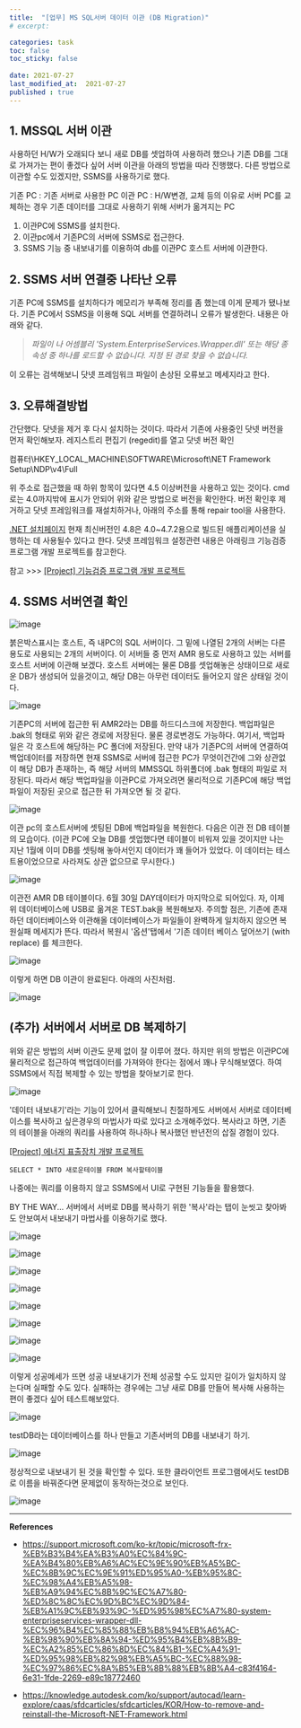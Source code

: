 ```yaml
---
title:  "[업무] MS SQL서버 데이터 이관 (DB Migration)"
# excerpt: 

categories: task
toc: false
toc_sticky: false
 
date: 2021-07-27
last_modified_at:  2021-07-27
published : true
---
```


<!-- 
포스트 양식은 아래를 참고하세요. 
## 제목

*"사전정의1"*
*"사전정의2"*

```
코드설명
코드설명
코드설명
```
> 인용구 입력

참고: https://support.zendesk.com/hc/ko/articles/203691016-%EB%A7%88%ED%81%AC%EB%8B%A4%EC%9A%B4%EC%9C%BC%EB%A1%9C-%ED%85%8D%EC%8A%A4%ED%8A%B8-%EC%84%9C%EC%8B%9D-%EC%A7%80%EC%A0%95%ED%95%98%EA%B8%B0

마크다운으로 이미지삽입
![이미지 로드되지 않는경우 텍스트](이미지주소)

html문법으로 이미지삽입
<img src="주소" width="40%" height="30%" title="px(픽셀) 크기 설정" alt="onlineimage"></img> -->



## 1. MSSQL 서버 이관

사용하던 H/W가 오래되다 보니 새로 DB를 셋업하여 사용하려 했으나 기존 DB를 그대로 가져가는 편이 좋겠다 싶어 서버 이관을 아래의 방법을 따라 진행했다. 다른 방법으로 이관할 수도 있겠지만, SSMS를 사용하기로 했다.

기존 PC : 기존 서버로 사용한 PC
이관 PC : H/W변경, 교체 등의 이유로 서버 PC를 교체하는 경우 기존 데이터를 그대로 사용하기 위해 서버가 옮겨지는 PC

1. 이관PC에 SSMS를 설치한다. 
2. 이관pc에서 기존PC의 서버에 SSMS로 접근한다. 
3. SSMS 기능 중 내보내기를 이용하여 db를 이관PC 호스트 서버에 이관한다. 

## 2. SSMS 서버 연결중 나타난 오류

기존 PC에 SSMS를 설치하다가 메모리가 부족해 정리를 좀 했는데 이게 문제가 됐나보다. 기존 PC에서 SSMS을 이용해 SQL 서버를 연결하려니 오류가 발생한다. 내용은 아래와 같다.


> *파일이 나 어셈블리 'System.EnterpriseServices.Wrapper.dll' 또는 해당 종속성 중 하나를 로드할 수 없습니다. 지정 된 경로 찾을 수 없습니다.*

이 오류는 검색해보니 닷넷 프레임워크 파일이 손상된 오류보고 메세지라고 한다.

## 3. 오류해결방법

간단했다. 닷넷을 제거 후 다시 설치하는 것이다. 따라서 기존에 사용중인 닷넷 버전을 먼저 확인해보자.
레지스트리 편집기 (regedit)를 열고 닷넷 버전 확인

컴퓨터\HKEY_LOCAL_MACHINE\SOFTWARE\Microsoft\NET Framework Setup\NDP\v4\Full

위 주소로 접근했을 때 하위 항목이 있다면 4.5 이상버전을 사용하고 있는 것이다. cmd로는 4.0까지밖에 표시가 안되어 위와 같은 방법으로 버전을 확인한다. 버전 확인후 제거하고 닷넷 프레임워크를 재설치하거나, 아래의 주소를 통해 repair tool을 사용한다. 

[.NET 설치페이지](https://www.microsoft.com/en-us/download/details.aspx?id=30135)
현재 최신버전인 4.8은 4.0~4.7.2용으로 빌드된 애플리케이션을 실행하는 데 사용될수 있다고 한다. 닷넷 프레임워크 설정관련 내용은 아래링크 기능검증 프로그램 개발 프로젝트를 참고한다.  

참고  >>> [[Project] 기능검증 프로그램 개발 프로젝트](https://seungpphire.github.io/blog/%EC%B9%B4%ED%85%8C%EA%B3%A0%EB%A6%AC/, "online link")

## 4. SSMS 서버연결 확인
![image](https://user-images.githubusercontent.com/82863114/127281165-3d377b9d-2e1c-488c-9b83-66af67350053.png)

붉은박스표시는 호스트, 즉 내PC의 SQL 서버이다. 그 밑에 나열된 2개의 서버는 다른 용도로 사용되는 2개의 서버이다. 이 서버들 중 먼저 AMR 용도로 사용하고 있는 서버를 호스트 서버에 이관해 보겠다. 호스트 서버에는 물론 DB를 셋업해놓은 상태이므로 새로운 DB가 생성되어 있을것이고, 해당 DB는 아무런 데이터도 들어오지 않은 상태일 것이다. 

![image](https://user-images.githubusercontent.com/82863114/127281384-7474fce9-b4e9-4f40-925f-301fdb0cd385.png)


기존PC의 서버에 접근한 뒤 AMR2라는 DB를 하드디스크에 저장한다. 백업파일은 .bak의 형태로 위와 같은 경로에 저장된다. 물론 경로변경도 가능하다. 여기서, 백업파일은 각 호스트에 해당하는 PC 폴더에 저장된다. 만약 내가 기존PC의 서버에 연결하여 백업데이터를 저장하면 현재 SSMS로 서버에 접근한 PC가 무엇이건간에 그와 상관없이 해당 DB가 존재하는, 즉 해당 서버의 MMSSQL 하위폴더에 .bak 형태의 파일로 저장된다. 따라서 해당 백업파일을 이관PC로 가져오려면 물리적으로 기존PC에 해당 백업파일이 저장된 곳으로 접근한 뒤 가져오면 될 것 같다.

![image](https://user-images.githubusercontent.com/82863114/127262834-02f1f21c-0982-4aa8-9cf0-50fcb2dea416.png)

이관 pc의 호스트서버에 셋팅된 DB에 백업파일을 복원한다. 
다음은 이관 전 DB 테이블의 모습이다. 
(이관 PC에 오늘 DB를 셋업했다면 테이블이 비워져 있을 것이지만 나는 지난 1월에 이미 DB를 셋팅해 놓아서인지 데이터가 꽤 들어가 있었다. 이 데이터는 테스트용이었으므로 사라져도 상관 없으므로 무시한다.)

![image](https://user-images.githubusercontent.com/82863114/127265392-60c4a4ce-5ea2-43ca-9eaa-a6c8ceb94499.png)

이관전 AMR DB 테이블이다. 6월 30일 DAY데이터가 마지막으로 되어있다.
자, 이제 위 데이터베이스에 USB로 옮겨온 TEST.bak을 복원해보자.
주의할 점은, 기존에 존재하던 데이터베이스와 이관해올 데이터베이스가 파일들이 완벽하게 일치하지 않으면 복원실패 메세지가 뜬다. 따라서 복원시 '옵션'탭에서 '기존 데이터 베이스 덮어쓰기 (with replace) 를 체크한다.

![image](https://user-images.githubusercontent.com/82863114/127281682-ec5f5a06-169f-4f65-82fb-d2077849e5dc.png)

이렇게 하면 DB 이관이 완료된다. 아래의 사진처럼. 

![image](https://user-images.githubusercontent.com/82863114/127281553-62da8fad-b665-402c-8097-22531a70222b.png)

## (추가) 서버에서 서버로 DB 복제하기
위와 같은 방법의 서버 이관도 문제 없이 잘 이루어 졌다. 하지만 위의 방법은 이관PC에 물리적으로 접근하여 백업데이터를 가져와야 한다는 점에서 꽤나 무식해보였다. 하여 SSMS에서 직접 복제할 수 있는 방법을 찾아보기로 한다. 

![image](https://user-images.githubusercontent.com/82863114/127281801-8c6a49c1-c2eb-4a66-8df7-1bb2d1daf2c7.png)

'데이터 내보내기'라는 기능이 있어서 클릭해보니 친절하게도 서버에서 서버로 데이터베이스를 복사하고 싶은경우의 마법사가 따로 있다고 소개해주었다. 복사라고 하면, 기존의 테이블을 아래의 쿼리를 사용하여 하나하나 복사했던 
반년전의 삽질 경험이 있다. 

[[Project] 에너지 표출장치 개발 프로젝트](https://seungpphire.github.io/blog/)

```
SELECT * INTO 새로운테이블 FROM 복사할테이블
```
나중에는 쿼리를 이용하지 않고 SSMS에서 UI로 구현된 기능들을 활용했다. 

BY THE WAY...
서버에서 서버로 DB를 복사하기 위한 '복사'라는 탭이 눈씻고 찾아봐도 안보여서 내보내기 마법사를 이용하기로 했다.

![image](https://user-images.githubusercontent.com/82863114/127272942-d9cc9783-23e4-4050-963e-3e4ee76d1290.png)

![image](https://user-images.githubusercontent.com/82863114/127273269-46b5911f-0a95-4dbf-8113-bf70b1bde641.png)

![image](https://user-images.githubusercontent.com/82863114/127273543-a0323ef2-561a-4317-94dc-768d2f68110b.png)

![image](https://user-images.githubusercontent.com/82863114/127273663-332b2582-2e23-47a8-8c2d-23e10d19292f.png)

![image](https://user-images.githubusercontent.com/82863114/127273747-b28bb1a7-91e2-4444-aa4a-e0f96b777210.png)

![image](https://user-images.githubusercontent.com/82863114/127273761-3c9a5474-3777-4558-8205-e6fa20b58699.png)

![image](https://user-images.githubusercontent.com/82863114/127273830-a4080c45-6dad-462a-bf56-897602b515d0.png)

![image](https://user-images.githubusercontent.com/82863114/127273896-1266d535-6f55-4410-bc58-7c21132f0363.png)

이렇게 성공메세가 뜨면 성공
내보내기가 전체 성공할 수도 있지만 길이가 일치하지 않는다며 실패할 수도 있다. 
실패하는 경우에는 그냥 새로 DB를 만들어 복사해 사용하는 편이 좋겠다 싶어 테스트해보았다.

![image](https://user-images.githubusercontent.com/82863114/127279133-04fc30d8-ca8c-4199-88c8-ac5108ae04b4.png)

testDB라는 데이터베이스를 하나 만들고 기존서버의 DB를 내보내기 하기.

![image](https://user-images.githubusercontent.com/82863114/127279431-0bee8fc6-1b09-43df-b64e-a2c5e8c4c8af.png)

정상적으로 내보내기 된 것을 확인할 수 있다. 또한 클라이언트 프로그램에서도 testDB로 이름을 바꿔준다면 문제없이 동작하는것으로 보인다. 

![image](https://user-images.githubusercontent.com/82863114/127280693-159f8b5f-2063-484d-a3b3-77bf772dffad.png) 


*****
**References**
* https://support.microsoft.com/ko-kr/topic/microsoft-frx-%EB%B3%B4%EA%B3%A0%EC%84%9C-%EA%B4%80%EB%A6%AC%EC%9E%90%EB%A5%BC-%EC%8B%9C%EC%9E%91%ED%95%A0-%EB%95%8C-%EC%98%A4%EB%A5%98-%EB%A9%94%EC%8B%9C%EC%A7%80-%ED%8C%8C%EC%9D%BC%EC%9D%84-%EB%A1%9C%EB%93%9C-%ED%95%98%EC%A7%80-system-enterpriseservices-wrapper-dll-%EC%96%B4%EC%85%88%EB%B8%94%EB%A6%AC-%EB%98%90%EB%8A%94-%ED%95%B4%EB%8B%B9-%EC%A2%85%EC%86%8D%EC%84%B1-%EC%A4%91-%ED%95%98%EB%82%98%EB%A5%BC-%EC%88%98-%EC%97%86%EC%8A%B5%EB%8B%88%EB%8B%A4-c83f4164-6e31-1fde-2269-e89c18772460

* https://knowledge.autodesk.com/ko/support/autocad/learn-explore/caas/sfdcarticles/sfdcarticles/KOR/How-to-remove-and-reinstall-the-Microsoft-NET-Framework.html
